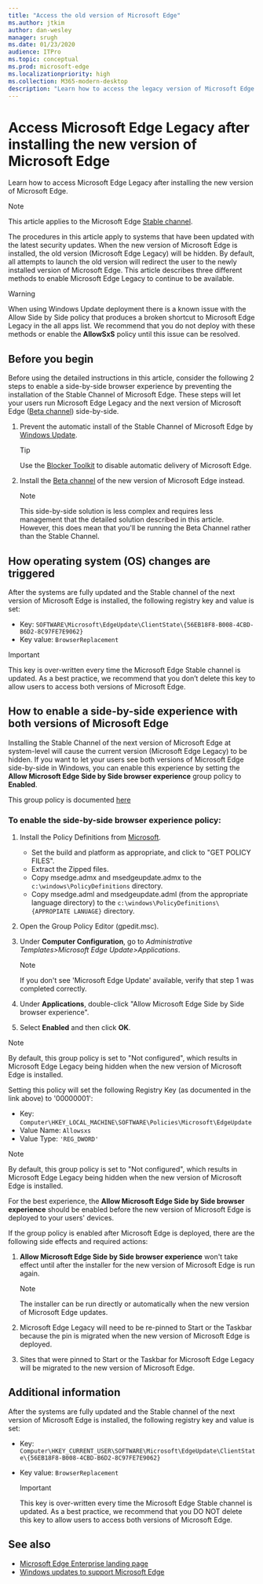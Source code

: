 ```yaml
---
title: "Access the old version of Microsoft Edge"
ms.author: jtkim
author: dan-wesley
manager: srugh
ms.date: 01/23/2020
audience: ITPro
ms.topic: conceptual
ms.prod: microsoft-edge
ms.localizationpriority: high
ms.collection: M365-modern-desktop
description: "Learn how to access the legacy version of Microsoft Edge."
---
```


# Access Microsoft Edge Legacy after installing the new version of Microsoft Edge

Learn how to access Microsoft Edge Legacy after installing the new version of Microsoft Edge.

> [!NOTE]
> This article applies to the Microsoft Edge [Stable channel](microsoft-edge-channels.md).

The procedures in this article apply to systems that have been updated with the latest security updates. When the new version of Microsoft Edge is installed, the old version (Microsoft Edge Legacy) will be hidden. By default, all attempts to launch the old version will redirect the user to the newly installed version of Microsoft Edge. This article describes three different methods to enable Microsoft Edge Legacy to continue to be available.

> [!WARNING]
> When using Windows Update deployment there is a known issue with the Allow Side by Side policy that produces a broken shortcut to Microsoft Edge Legacy in the all apps list. We recommend that you do not deploy with these methods or enable the **AllowSxS** policy until this issue can be resolved.

## Before you begin

Before using the detailed instructions in this article, consider the following 2 steps to enable a side-by-side browser experience by preventing the installation of the Stable Channel of Microsoft Edge. These steps will let your users run Microsoft Edge Legacy and the next version of Microsoft Edge ([Beta channel](microsoft-edge-channels.md)) side-by-side.

1. Prevent the automatic install of the Stable Channel of Microsoft Edge by [Windows Update](https://support.microsoft.com/help/12373/windows-update-faq).

   > [!TIP]
   > Use the [Blocker Toolkit](microsoft-edge-blocker-toolkit.md) to disable automatic delivery of Microsoft Edge.

2. Install the [Beta channel](https://www.microsoftedgeinsider.com) of the new version of Microsoft Edge instead.

   > [!NOTE]
   > This side-by-side solution is less complex and requires less management that the detailed solution described in this article. However, this does mean that you'll be running the Beta Channel rather than the Stable Channel.

## How operating system (OS) changes are triggered

After the systems are fully updated and the Stable channel of the next version of Microsoft Edge is installed, the following registry key and value is set:

- Key: `SOFTWARE\Microsoft\EdgeUpdate\ClientState\{56EB18F8-B008-4CBD-B6D2-8C97FE7E9062}`
- Key value: `BrowserReplacement`

> [!IMPORTANT]
> This key is over-written every time the Microsoft Edge Stable channel is updated. As a best practice, we recommend that you don’t delete this key to allow users to access both versions of Microsoft Edge.

## How to enable a side-by-side experience with both versions of Microsoft Edge

Installing the Stable Channel of the next version of Microsoft Edge at system-level will cause the current version (Microsoft Edge Legacy) to be hidden. If you want to let your users see both versions of Microsoft Edge side-by-side in Windows, you can enable this experience by setting the **Allow Microsoft Edge Side by Side browser experience** group policy to **Enabled**.

This group policy is documented [here](https://docs.microsoft.com/deployedge/microsoft-edge-update-policies#allowsxs)


### To enable the side-by-side browser experience policy:

1. Install the Policy Definitions from [Microsoft](https://www.microsoft.com/edge/business/download).

   - Set the build and platform as appropriate, and click to "GET POLICY FILES".
   - Extract the Zipped files.
   - Copy msedge.admx and msedgeupdate.admx to the `c:\windows\PolicyDefinitions` directory.
   - Copy msedge.adml and msedgeupdate.adml (from the appropriate language directory) to the `c:\windows\PolicyDefinitions\{APPROPIATE LANUAGE}` directory.

2. Open the Group Policy Editor (gpedit.msc).
3. Under **Computer Configuration**, go to *Administrative Templates>Microsoft Edge Update>Applications*.

    > [!NOTE]
    > If you don't see 'Microsoft Edge Update' available, verify that step 1 was completed correctly.

4. Under **Applications**, double-click "Allow Microsoft Edge Side by Side browser experience".
5. Select **Enabled** and then click **OK**.  

> [!NOTE]
> By default, this group policy is set to "Not configured", which results in Microsoft Edge Legacy being hidden when the new version of Microsoft Edge is installed.

Setting this policy will set the following Registry Key (as documented in the link above) to '00000001':

- Key: `Computer\HKEY_LOCAL_MACHINE\SOFTWARE\Policies\Microsoft\EdgeUpdate`
- Value Name: `Allowsxs`
- Value Type: `'REG_DWORD'`

> [!NOTE]
> By default, this group policy is set to "Not configured", which results in Microsoft Edge Legacy being hidden when the new version of Microsoft Edge is installed.

For the best experience, the **Allow Microsoft Edge Side by Side browser experience** should be enabled before the new version of Microsoft Edge is deployed to your users' devices.

If the group policy is enabled after Microsoft Edge is deployed, there are the following side effects and required actions:

1. **Allow Microsoft Edge Side by Side browser experience** won't take effect until after the installer for the new version of Microsoft Edge is run again.

   > [!NOTE]
   > The installer can be run directly or automatically when the new version of Microsoft Edge updates.

2. Microsoft Edge Legacy will need to be re-pinned to Start or the Taskbar because the pin is migrated when the new version of Microsoft Edge is deployed.
3. Sites that were pinned to Start or the Taskbar for Microsoft Edge Legacy will be migrated to the new version of Microsoft Edge.

## Additional information

After the systems are fully updated and the Stable channel of the next version of Microsoft Edge is installed, the following registry key and value is set:

- Key: `Computer\HKEY_CURRENT_USER\SOFTWARE\Microsoft\EdgeUpdate\ClientState\{56EB18F8-B008-4CBD-B6D2-8C97FE7E9062}`
- Key value: `BrowserReplacement`

  > [!IMPORTANT]
  > This key is over-written every time the Microsoft Edge Stable channel is updated. As a best practice, we recommend that you DO NOT delete this key to allow users to access both versions of Microsoft Edge.

## See also

- [Microsoft Edge Enterprise landing page](https://aka.ms/EdgeEnterprise)
- [Windows updates to support Microsoft Edge](microsoft-edge-sysupdate-windows-updates.md)
